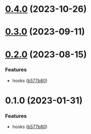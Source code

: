 # [0.4.0](https://github.com/SepVeneto/miniprogram-design/compare/hooks@0.3.0...hooks@0.4.0) (2023-10-26)



# [0.3.0](https://github.com/SepVeneto/miniprogram-design/compare/hooks@0.3.0...hooks@0.3.0) (2023-09-11)



# [0.2.0](https://github.com/SepVeneto/miniprogram-design/compare/hooks@0.1.0...hooks@0.2.0) (2023-08-15)


### Features

* hooks ([b577b80](https://github.com/SepVeneto/miniprogram-design/commit/b577b8086e9919779b606f3b421219e28d2fe330))



# 0.1.0 (2023-01-31)


### Features

* hooks ([b577b80](https://github.com/SepVeneto/miniprogram-design/commit/b577b8086e9919779b606f3b421219e28d2fe330))



